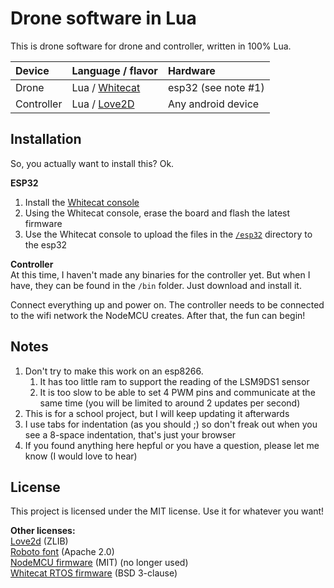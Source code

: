 # Drone software in Lua
This is drone software for drone and controller, written in 100% Lua.

Device     | Language / flavor | Hardware
:----------|:------------------|:--------
Drone      | Lua / [Whitecat]  | esp32 (see note #1)
Controller | Lua / [Love2D]    | Any android device

## Installation
So, you actually want to install this? Ok.

**ESP32**
1. Install the [Whitecat console](https://github.com/whitecatboard/whitecat-console)
2. Using the Whitecat console, erase the board and flash the latest firmware
3. Use the Whitecat console to upload the files in the [`/esp32`](/esp32) directory to the esp32

**Controller**  
At this time, I haven't made any binaries for the controller yet.
But when I have, they can be found in the `/bin` folder. Just download and install it.

Connect everything up and power on.
The controller needs to be connected to the wifi network the NodeMCU creates. After that, the fun can begin!

## Notes
1. Don't try to make this work on an esp8266.
   1. It has too little ram to support the reading of the LSM9DS1 sensor
   2. It is too slow to be able to set 4 PWM pins and communicate at the same time
    (you will be limited to around 2 updates per second)
2. This is for a school project, but I will keep updating it afterwards
3. I use tabs for indentation (as you should ;)
   so don't freak out when you see a 8-space indentation, that's just your browser
4. If you found anything here hepful or you have a question, please let me know (I would love to hear)

## License
This project is licensed under the MIT license. Use it for whatever you want!

**Other licenses:**  
[Love2d](https://love2d.org/wiki/License) (ZLIB)  
[Roboto font](https://github.com/google/roboto/blob/master/LICENSE) (Apache 2.0)  
[NodeMCU firmware](https://github.com/nodemcu/nodemcu-firmware/blob/master/LICENSE) (MIT) (no longer used)  
[Whitecat RTOS firmware](https://github.com/whitecatboard/Lua-RTOS-ESP32/blob/master/LICENSE) (BSD 3-clause)

[Whitecat]: https://github.com/whitecatboard
[Love2D]: https://love2d.org/

